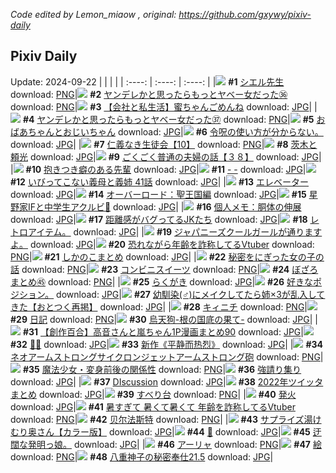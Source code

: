 *Code edited by Lemon_miaow , original: https://github.com/gxywy/pixiv-daily*
## Pixiv Daily 
Update: 2024-09-22
|      |      |      |
| :----: | :----: | :----: |
|![](https://pximg.lemonmiaow.xyz/c/240x480/img-master/img/2024/09/20/00/00/08/122589047_p0_master1200.jpg) **#1** [シエル先生](https://www.pixiv.net/artworks/122589047) download: [PNG](https://pximg.lemonmiaow.xyz/img-original/img/2024/09/20/00/00/08/122589047_p0.png)|![](https://pximg.lemonmiaow.xyz/c/240x480/img-master/img/2024/09/20/00/00/56/122589244_p0_master1200.jpg) **#2** [ヤンデレかと思ったらもっとヤベー女だった㊱](https://www.pixiv.net/artworks/122589244) download: [PNG](https://pximg.lemonmiaow.xyz/img-original/img/2024/09/20/00/00/56/122589244_p0.png)|![](https://pximg.lemonmiaow.xyz/c/240x480/img-master/img/2024/09/20/12/00/06/122600007_p0_master1200.jpg) **#3** [【会社と私生活】蜜ちゃんごめんね](https://www.pixiv.net/artworks/122600007) download: [JPG](https://pximg.lemonmiaow.xyz/img-original/img/2024/09/20/12/00/06/122600007_p0.jpg)|
|![](https://pximg.lemonmiaow.xyz/c/240x480/img-master/img/2024/09/21/00/00/41/122617973_p0_master1200.jpg) **#4** [ヤンデレかと思ったらもっとヤベー女だった㊲](https://www.pixiv.net/artworks/122617973) download: [PNG](https://pximg.lemonmiaow.xyz/img-original/img/2024/09/21/00/00/41/122617973_p0.png)|![](https://pximg.lemonmiaow.xyz/c/240x480/img-master/img/2024/09/20/18/31/02/122607086_p0_master1200.jpg) **#5** [おばあちゃんとおじいちゃん](https://www.pixiv.net/artworks/122607086) download: [JPG](https://pximg.lemonmiaow.xyz/img-original/img/2024/09/20/18/31/02/122607086_p0.jpg)|![](https://pximg.lemonmiaow.xyz/c/240x480/img-master/img/2024/09/21/14/41/27/122633481_p0_master1200.jpg) **#6** [令呪の使い方が分からない。](https://www.pixiv.net/artworks/122633481) download: [JPG](https://pximg.lemonmiaow.xyz/img-original/img/2024/09/21/14/41/27/122633481_p0.jpg)|
|![](https://pximg.lemonmiaow.xyz/c/240x480/img-master/img/2024/09/21/10/55/06/122628915_p0_master1200.jpg) **#7** [仁義なき生徒会【10】](https://www.pixiv.net/artworks/122628915) download: [PNG](https://pximg.lemonmiaow.xyz/img-original/img/2024/09/21/10/55/06/122628915_p0.png)|![](https://pximg.lemonmiaow.xyz/c/240x480/img-master/img/2024/09/20/17/20/15/122605217_p0_master1200.jpg) **#8** [茨木と頼光](https://www.pixiv.net/artworks/122605217) download: [JPG](https://pximg.lemonmiaow.xyz/img-original/img/2024/09/20/17/20/15/122605217_p0.jpg)|![](https://pximg.lemonmiaow.xyz/c/240x480/img-master/img/2024/09/20/17/00/11/122604783_p0_master1200.jpg) **#9** [ごくごく普通の夫婦の話【３８】](https://www.pixiv.net/artworks/122604783) download: [JPG](https://pximg.lemonmiaow.xyz/img-original/img/2024/09/20/17/00/11/122604783_p0.jpg)|
|![](https://pximg.lemonmiaow.xyz/c/240x480/img-master/img/2024/09/21/00/00/29/122617926_p0_master1200.jpg) **#10** [抱きつき癖のある先輩](https://www.pixiv.net/artworks/122617926) download: [JPG](https://pximg.lemonmiaow.xyz/img-original/img/2024/09/21/00/00/29/122617926_p0.jpg)|![](https://pximg.lemonmiaow.xyz/c/240x480/img-master/img/2024/09/20/00/00/24/122589147_p0_master1200.jpg) **#11** [- -](https://www.pixiv.net/artworks/122589147) download: [JPG](https://pximg.lemonmiaow.xyz/img-original/img/2024/09/20/00/00/24/122589147_p0.jpg)|![](https://pximg.lemonmiaow.xyz/c/240x480/img-master/img/2024/09/21/00/04/54/122618343_p0_master1200.jpg) **#12** [いびってこない義母と義姉  41話](https://www.pixiv.net/artworks/122618343) download: [JPG](https://pximg.lemonmiaow.xyz/img-original/img/2024/09/21/00/04/54/122618343_p0.jpg)|
|![](https://pximg.lemonmiaow.xyz/c/240x480/img-master/img/2024/09/20/20/20/52/122610117_p0_master1200.jpg) **#13** [エレベーター](https://www.pixiv.net/artworks/122610117) download: [JPG](https://pximg.lemonmiaow.xyz/img-original/img/2024/09/20/20/20/52/122610117_p0.jpg)|![](https://pximg.lemonmiaow.xyz/c/240x480/img-master/img/2024/09/21/00/00/13/122617831_p0_master1200.jpg) **#14** [オーバーロード：聖王国編](https://www.pixiv.net/artworks/122617831) download: [JPG](https://pximg.lemonmiaow.xyz/img-original/img/2024/09/21/00/00/13/122617831_p0.jpg)|![](https://pximg.lemonmiaow.xyz/c/240x480/img-master/img/2024/09/21/16/29/02/122635864_p0_master1200.jpg) **#15** [星野家IFと中学生アクルビ🌸](https://www.pixiv.net/artworks/122635864) download: [JPG](https://pximg.lemonmiaow.xyz/img-original/img/2024/09/21/16/29/02/122635864_p0.jpg)|
|![](https://pximg.lemonmiaow.xyz/c/240x480/img-master/img/2024/09/21/06/00/12/122624720_p0_master1200.jpg) **#16** [個人メモ：胴体の伸展](https://www.pixiv.net/artworks/122624720) download: [JPG](https://pximg.lemonmiaow.xyz/img-original/img/2024/09/21/06/00/12/122624720_p0.jpg)|![](https://pximg.lemonmiaow.xyz/c/240x480/img-master/img/2024/09/21/19/59/09/122641541_p0_master1200.jpg) **#17** [距離感がバグってるJKたち](https://www.pixiv.net/artworks/122641541) download: [JPG](https://pximg.lemonmiaow.xyz/img-original/img/2024/09/21/19/59/09/122641541_p0.jpg)|![](https://pximg.lemonmiaow.xyz/c/240x480/img-master/img/2024/09/20/19/56/18/122609293_p0_master1200.jpg) **#18** [レトロアイテム。](https://www.pixiv.net/artworks/122609293) download: [JPG](https://pximg.lemonmiaow.xyz/img-original/img/2024/09/20/19/56/18/122609293_p0.jpg)|
|![](https://pximg.lemonmiaow.xyz/c/240x480/img-master/img/2024/09/20/20/13/28/122609932_p0_master1200.jpg) **#19** [ジャパニーズクールガールが通りますよ。](https://www.pixiv.net/artworks/122609932) download: [JPG](https://pximg.lemonmiaow.xyz/img-original/img/2024/09/20/20/13/28/122609932_p0.jpg)|![](https://pximg.lemonmiaow.xyz/c/240x480/img-master/img/2024/09/20/21/15/29/122611942_p0_master1200.jpg) **#20** [恐れながら年齢を詐称してるVtuber](https://www.pixiv.net/artworks/122611942) download: [PNG](https://pximg.lemonmiaow.xyz/img-original/img/2024/09/20/21/15/29/122611942_p0.png)|![](https://pximg.lemonmiaow.xyz/c/240x480/img-master/img/2024/09/21/16/11/37/122635490_p0_master1200.jpg) **#21** [しかのこまとめ](https://www.pixiv.net/artworks/122635490) download: [JPG](https://pximg.lemonmiaow.xyz/img-original/img/2024/09/21/16/11/37/122635490_p0.jpg)|
|![](https://pximg.lemonmiaow.xyz/c/240x480/img-master/img/2024/09/21/18/03/23/122638361_p0_master1200.jpg) **#22** [秘密をにぎった女の子の話](https://www.pixiv.net/artworks/122638361) download: [PNG](https://pximg.lemonmiaow.xyz/img-original/img/2024/09/21/18/03/23/122638361_p0.png)|![](https://pximg.lemonmiaow.xyz/c/240x480/img-master/img/2024/09/20/20/30/05/122610380_p0_master1200.jpg) **#23** [コンビニスイーツ](https://www.pixiv.net/artworks/122610380) download: [PNG](https://pximg.lemonmiaow.xyz/img-original/img/2024/09/20/20/30/05/122610380_p0.png)|![](https://pximg.lemonmiaow.xyz/c/240x480/img-master/img/2024/09/20/01/51/16/122592441_p0_master1200.jpg) **#24** [ぼざろまとめ㊺](https://www.pixiv.net/artworks/122592441) download: [PNG](https://pximg.lemonmiaow.xyz/img-original/img/2024/09/20/01/51/16/122592441_p0.png)|
|![](https://pximg.lemonmiaow.xyz/c/240x480/img-master/img/2024/09/20/03/50/08/122594204_p0_master1200.jpg) **#25** [らくがき](https://www.pixiv.net/artworks/122594204) download: [JPG](https://pximg.lemonmiaow.xyz/img-original/img/2024/09/20/03/50/08/122594204_p0.jpg)|![](https://pximg.lemonmiaow.xyz/c/240x480/img-master/img/2024/09/21/18/37/51/122639247_p0_master1200.jpg) **#26** [好きなポジション。](https://www.pixiv.net/artworks/122639247) download: [JPG](https://pximg.lemonmiaow.xyz/img-original/img/2024/09/21/18/37/51/122639247_p0.jpg)|![](https://pximg.lemonmiaow.xyz/c/240x480/img-master/img/2024/09/20/12/00/27/122600064_p0_master1200.jpg) **#27** [幼馴染(♂)にメイクしてたら姉×3が乱入してきた【おとつく再掲】](https://www.pixiv.net/artworks/122600064) download: [JPG](https://pximg.lemonmiaow.xyz/img-original/img/2024/09/20/12/00/27/122600064_p0.jpg)|
|![](https://pximg.lemonmiaow.xyz/c/240x480/img-master/img/2024/09/20/00/00/19/122589124_p0_master1200.jpg) **#28** [キィニチ](https://www.pixiv.net/artworks/122589124) download: [PNG](https://pximg.lemonmiaow.xyz/img-original/img/2024/09/20/00/00/19/122589124_p0.png)|![](https://pximg.lemonmiaow.xyz/c/240x480/img-master/img/2024/09/20/21/38/41/122612721_p0_master1200.jpg) **#29** [日記](https://www.pixiv.net/artworks/122612721) download: [PNG](https://pximg.lemonmiaow.xyz/img-original/img/2024/09/20/21/38/41/122612721_p0.png)|![](https://pximg.lemonmiaow.xyz/c/240x480/img-master/img/2024/09/21/00/00/07/122617793_p0_master1200.jpg) **#30** [烏天狗-根の国底の果て-](https://www.pixiv.net/artworks/122617793) download: [JPG](https://pximg.lemonmiaow.xyz/img-original/img/2024/09/21/00/00/07/122617793_p0.jpg)|
|![](https://pximg.lemonmiaow.xyz/c/240x480/img-master/img/2024/09/21/00/01/13/122618065_p0_master1200.jpg) **#31** [【創作百合】高音さんと嵐ちゃん1P漫画まとめ90](https://www.pixiv.net/artworks/122618065) download: [JPG](https://pximg.lemonmiaow.xyz/img-original/img/2024/09/21/00/01/13/122618065_p0.jpg)|![](https://pximg.lemonmiaow.xyz/c/240x480/img-master/img/2024/09/21/11/52/25/122629978_p0_master1200.jpg) **#32** [🌸🦋](https://www.pixiv.net/artworks/122629978) download: [JPG](https://pximg.lemonmiaow.xyz/img-original/img/2024/09/21/11/52/25/122629978_p0.jpg)|![](https://pximg.lemonmiaow.xyz/c/240x480/img-master/img/2024/09/20/00/17/11/122589936_p0_master1200.jpg) **#33** [新作《平静而热烈》](https://www.pixiv.net/artworks/122589936) download: [JPG](https://pximg.lemonmiaow.xyz/img-original/img/2024/09/20/00/17/11/122589936_p0.jpg)|
|![](https://pximg.lemonmiaow.xyz/c/240x480/img-master/img/2024/09/21/21/07/00/122643891_p0_master1200.jpg) **#34** [ネオアームストロングサイクロンジェットアームストロング砲](https://www.pixiv.net/artworks/122643891) download: [PNG](https://pximg.lemonmiaow.xyz/img-original/img/2024/09/21/21/07/00/122643891_p0.png)|![](https://pximg.lemonmiaow.xyz/c/240x480/img-master/img/2024/09/20/02/34/59/122593225_p0_master1200.jpg) **#35** [魔法少女・変身前後の関係性](https://www.pixiv.net/artworks/122593225) download: [PNG](https://pximg.lemonmiaow.xyz/img-original/img/2024/09/20/02/34/59/122593225_p0.png)|![](https://pximg.lemonmiaow.xyz/c/240x480/img-master/img/2024/09/20/07/06/51/122596328_p0_master1200.jpg) **#36** [強請り集り](https://www.pixiv.net/artworks/122596328) download: [JPG](https://pximg.lemonmiaow.xyz/img-original/img/2024/09/20/07/06/51/122596328_p0.jpg)|
|![](https://pximg.lemonmiaow.xyz/c/240x480/img-master/img/2024/09/20/13/30/22/122601446_p0_master1200.jpg) **#37** [DIscussion](https://www.pixiv.net/artworks/122601446) download: [JPG](https://pximg.lemonmiaow.xyz/img-original/img/2024/09/20/13/30/22/122601446_p0.jpg)|![](https://pximg.lemonmiaow.xyz/c/240x480/img-master/img/2024/09/20/18/09/18/122606516_p0_master1200.jpg) **#38** [2022年ツイッタまとめ](https://www.pixiv.net/artworks/122606516) download: [JPG](https://pximg.lemonmiaow.xyz/img-original/img/2024/09/20/18/09/18/122606516_p0.jpg)|![](https://pximg.lemonmiaow.xyz/c/240x480/img-master/img/2024/09/21/12/07/50/122630410_p0_master1200.jpg) **#39** [すべり台](https://www.pixiv.net/artworks/122630410) download: [PNG](https://pximg.lemonmiaow.xyz/img-original/img/2024/09/21/12/07/50/122630410_p0.png)|
|![](https://pximg.lemonmiaow.xyz/c/240x480/img-master/img/2024/09/20/00/22/43/122590120_p0_master1200.jpg) **#40** [発火](https://www.pixiv.net/artworks/122590120) download: [JPG](https://pximg.lemonmiaow.xyz/img-original/img/2024/09/20/00/22/43/122590120_p0.jpg)|![](https://pximg.lemonmiaow.xyz/c/240x480/img-master/img/2024/09/21/21/07/34/122643909_p0_master1200.jpg) **#41** [暑すぎて 暑くて暑くて 年齢を詐称してるVtuber](https://www.pixiv.net/artworks/122643909) download: [PNG](https://pximg.lemonmiaow.xyz/img-original/img/2024/09/21/21/07/34/122643909_p0.png)|![](https://pximg.lemonmiaow.xyz/c/240x480/img-master/img/2024/09/20/16/04/45/122603767_p0_master1200.jpg) **#42** [贝尔法斯特](https://www.pixiv.net/artworks/122603767) download: [PNG](https://pximg.lemonmiaow.xyz/img-original/img/2024/09/20/16/04/45/122603767_p0.png)|
|![](https://pximg.lemonmiaow.xyz/c/240x480/img-master/img/2024/09/20/00/00/20/122589126_p0_master1200.jpg) **#43** [サプライズ湯けむり奥さん【カラー版】](https://www.pixiv.net/artworks/122589126) download: [JPG](https://pximg.lemonmiaow.xyz/img-original/img/2024/09/20/00/00/20/122589126_p0.jpg)|![](https://pximg.lemonmiaow.xyz/c/240x480/img-master/img/2024/09/20/17/18/01/122605160_p0_master1200.jpg) **#44** [🚟](https://www.pixiv.net/artworks/122605160) download: [JPG](https://pximg.lemonmiaow.xyz/img-original/img/2024/09/20/17/18/01/122605160_p0.jpg)|![](https://pximg.lemonmiaow.xyz/c/240x480/img-master/img/2024/09/21/09/58/02/122627948_p0_master1200.jpg) **#45** [迂闊な発明っ娘。](https://www.pixiv.net/artworks/122627948) download: [JPG](https://pximg.lemonmiaow.xyz/img-original/img/2024/09/21/09/58/02/122627948_p0.jpg)|
|![](https://pximg.lemonmiaow.xyz/c/240x480/img-master/img/2024/09/21/16/01/21/122635260_p0_master1200.jpg) **#46** [アーリャ](https://www.pixiv.net/artworks/122635260) download: [PNG](https://pximg.lemonmiaow.xyz/img-original/img/2024/09/21/16/01/21/122635260_p0.png)|![](https://pximg.lemonmiaow.xyz/c/240x480/img-master/img/2024/09/20/23/46/23/122617296_p0_master1200.jpg) **#47** [絵](https://www.pixiv.net/artworks/122617296) download: [PNG](https://pximg.lemonmiaow.xyz/img-original/img/2024/09/20/23/46/23/122617296_p0.png)|![](https://pximg.lemonmiaow.xyz/c/240x480/img-master/img/2024/09/21/01/39/34/122621094_p0_master1200.jpg) **#48** [八重神子の秘密奉仕21.5](https://www.pixiv.net/artworks/122621094) download: [JPG](https://pximg.lemonmiaow.xyz/img-original/img/2024/09/21/01/39/34/122621094_p0.jpg)|
